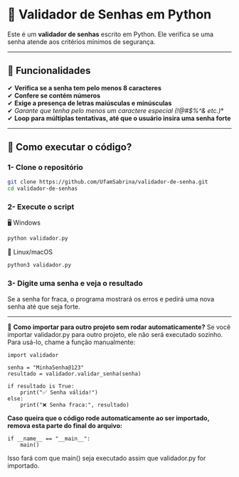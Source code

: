 # 🔐 Validador de Senhas em Python
Este é um **validador de senhas** escrito em Python. Ele verifica se uma senha atende aos critérios mínimos de segurança.

---

## 📌 Funcionalidades
✔ **Verifica se a senha tem pelo menos 8 caracteres**  
✔ **Confere se contém números**  
✔ **Exige a presença de letras maiúsculas e minúsculas**  
✔ **Garante que tenha pelo menos um caractere especial (!@#$%^&* etc.)**  
✔ **Loop para múltiplas tentativas, até que o usuário insira uma senha forte**  

---

## 🔧 Como executar o código?

### 1- **Clone o repositório**
```bash
git clone https://github.com/UfamSabrina/validador-de-senha.git
cd validador-de-senhas
```
### 2- Execute o script
🖥️ Windows
```bash
python validador.py
```
🐧 Linux/macOS
```bash
python3 validador.py
```
### 3- Digite uma senha e veja o resultado
Se a senha for fraca, o programa mostrará os erros e pedirá uma nova senha até que seja forte.

---
:thinking: **Como importar para outro projeto sem rodar automaticamente?**
Se você importar validador.py para outro projeto, ele não será executado sozinho. Para usá-lo, chame a função manualmente:

```
import validador

senha = "MinhaSenha@123"
resultado = validador.validar_senha(senha)

if resultado is True:
    print("✅ Senha válida!")
else:
    print("❌ Senha fraca:", resultado)
```
**Caso queira que o código rode automaticamente ao ser importado, remova esta parte do final do arquivo:**

```
if __name__ == "__main__":
    main()
```
Isso fará com que main() seja executado assim que validador.py for importado.


